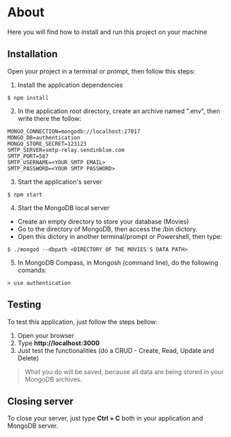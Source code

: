 # About
Here you will find how to install and run this project on your machine

## Installation
Open your project in a terminal or prompt, then follow this steps:

1. Install the application dependencies 
```
$ npm install
```
2. In the application root directory, create an archive named ".env", then write there the follow:
```
MONGO_CONNECTION=mongodb://localhost:27017
MONGO_DB=authentication
MONGO_STORE_SECRET=123123
SMTP_SERVER=smtp-relay.sendinblue.com
SMTP_PORT=587
SMTP_USERNAME=<YOUR SMTP EMAIL>
SMTP_PASSWORD=<YOUR SMTP PASSWORD>
```
3. Start the application's server
```    
$ npm start
```
4. Start the MongoDB local server
- Create an empty directory to store your database (Movies)
- Go to the directory of MongoDB, then access the /bin dictory.
- Open this dictory in another terminal/prompt or Powershell, then type:
```    
$ ./mongod --dbpath <DIRECTORY OF THE MOVIES'S DATA PATH>
```
5. In MongoDB Compass, in Mongosh (command line), do the following comands:
```    
> use authentication
```

## Testing
To test this application, just follow the steps bellow:
1. Open your browser
2. Type **http://localhost:3000**
3. Just test the functionalities (do a CRUD - Create, Read, Update and Delete)

> What you do will be saved, because all data are being stored in your MongoDB archives.

## Closing server
To close your server, just type **Ctrl + C** both in your application and MongoDB server.
